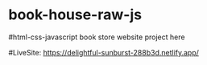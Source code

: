 # book-house-raw-js

#html-css-javascript book store website project here

#LiveSite: https://delightful-sunburst-288b3d.netlify.app/
